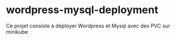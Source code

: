 # wordpress-mysql-deployment
Ce projet consiste à déployer Wordpress et Mysql avec des PVC sur minikube
